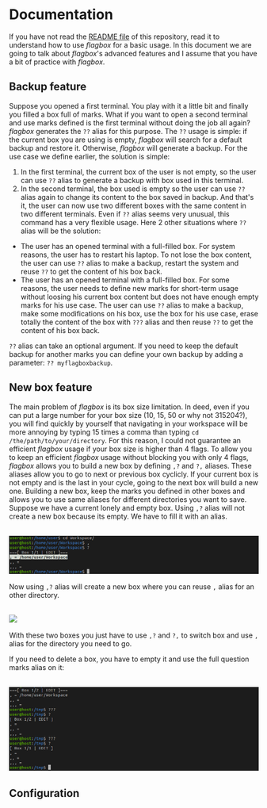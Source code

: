 # Documentation

If you have not read the
[README file](https://github.com/pabtomas/flagbox/blob/master/README.md) of
this repository, read it to understand how to use *flagbox* for a basic usage.
In this document we are going to talk about *flagbox*'s advanced features and
I assume that you have a bit of practice with *flagbox*.

## Backup feature

Suppose you opened a first terminal. You play with it a little bit and finally
you filled a box full of marks. What if you want to open a second terminal and
use marks defined is the first terminal without doing the job all again?
*flagbox* generates the `??` alias for this purpose. The `??` usage is simple:
if the current box you are using is empty, *flagbox* will search for a default
backup and restore it. Otherwise, *flagbox* will generate a backup. For the
use case we define earlier, the solution is simple:
1) In the first terminal, the current box of the user is not empty, so the
user can use `??` alias to generate a backup with box used in this terminal.
2) In the second terminal, the box used is empty so the user can use `??`
alias again to change its content to the box saved in backup. And that's it,
the user can now use two different boxes with the same content in
two different terminals.
Even if `??` alias seems very unusual, this command has a very flexible usage.
Here 2 other situations where `??` alias will be the solution:
- The user has an opened terminal with a full-filled box. For system reasons,
the user has to restart his laptop. To not lose the box content, the user can
use `??` alias to make a backup, restart the system and reuse `??` to get the
content of his box back.
- The user has an opened terminal with a full-filled box. For some reasons,
the user needs to define new marks for short-term usage without loosing his
current box content but does not have enough empty marks for his use case.
The user can use `??` alias to make a backup, make some modifications on his
box, use the box for his use case, erase totally the content of the box with
`???` alias and then reuse `??` to get the content of his box back.

`??` alias can take an optional argument. If you need to keep the default
backup for another marks you can define your own backup by adding a parameter:
`?? myflagboxbackup`.

## New box feature

The main problem of *flagbox* is its box size limitation. In deed, even if you
can put a large number for your box size (10, 15, 50 or why not 315204?), you
will find quickly by yourself that navigating in your workspace will be more
annoying by typing 15 times a comma than typing
`cd /the/path/to/your/directory`. For this reason, I could not guarantee an
efficient *flagbox* usage if your box size is higher than 4 flags. To allow
you to keep an efficient *flagbox* usage without blocking you with only 4
flags, *flagbox* allows you to build a new box by defining `,?` and `?,`
aliases. These aliases allow you to go to next or previous box cyclicly.
If your current box is not empty and is the last in your cycle, going to the
next box will build a new one. Building a new box, keep the marks you defined
in other boxes and allows you to use same aliases for different directories
you want to save.
Suppose we have a current lonely and empty box. Using `,?` alias will not
create a new box because its empty. We have to fill it with an alias.

</br>
<img src="/media/filledbox.png">
</br>

Now using `,?` alias will create a new box where you can reuse `,` alias for
an other directory.

</br>
<img src="/media/box2.png">
</br>

With these two boxes you just have to use `,?` and `?,` to switch box and use
`,` alias for the directory you need to go.

If you need to delete a box, you have to empty it and use the full question
marks alias on it:

</br>
<img src="/media/deletebox.png">
</br>

## Configuration
